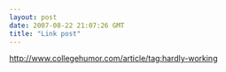 ```yaml
---
layout: post
date: 2007-08-22 21:07:26 GMT
title: "Link post"
---
```

<http://www.collegehumor.com/article/tag:hardly-working>

